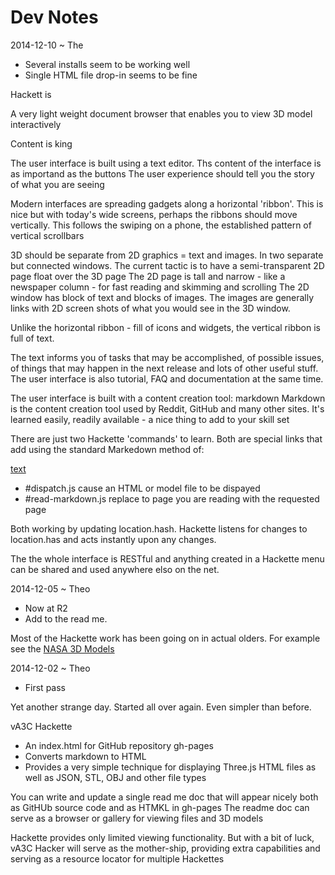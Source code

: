 Dev Notes
===

2014-12-10 ~ The

* Several installs seem to be working well
* Single HTML file drop-in seems to be fine

Hackett is

A very light weight document browser that enables you to view 3D model interactively

Content is king

The user interface is built using a text editor. 
Ths content of the interface is as importand as the buttons
The user experience should tell you the story of what you are seeing 

Modern interfaces are spreading gadgets along a horizontal 'ribbon'. 
This is nice but with today's wide screens, perhaps the ribbons should move vertically.
This follows the swiping on a phone, the established pattern of vertical scrollbars

3D should be separate from 2D graphics = text and images.
In two separate but connected windows.
The current tactic is to have a semi-transparent 2D page float over the 3D page
The 2D page is tall and narrow - like a newspaper column - for fast reading and skimming and scrolling
The 2D window has block of text and blocks of images. 
The images are generally links with 2D screen shots of what you would see in the 3D window.

Unlike the horizontal ribbon - fill of icons and widgets, the vertical ribbon is full of text.

The text informs you of tasks that may be accomplished, 
of possible issues, of things that may happen in the next release and lots of other useful stuff.
The user interface is also tutorial, FAQ and documentation at the same time.

The user interface is built with a content creation tool: markdown
Markdown is the content creation tool used by Reddit, GitHub and many other sites.
It's learned easily, readily available - a nice thing to add to your skill set

There are just two Hackette 'commands' to learn. Both are special links that add using the standard Markedown method of:

[text]( http://link )

* #dispatch.js cause an HTML or model file to be dispayed
* #read-markdown.js replace to page you are reading with the requested page

Both working by updating location.hash.
Hackette listens for changes to location.has and acts instantly upon any changes.

The the whole interface is RESTful and anything created in a Hackette menu can be shared and used anywhere elso on the net.





2014-12-05 ~ Theo

* Now at R2
* Add to the read me.

Most of the Hackette work has been going on in actual olders. 
For example see the [NASA 3D Models]( http://va3c.github.io/nasa-samples/browse-nasa-stl-models.html 'Thank you NASA' )

2014-12-02 ~ Theo

* First pass

Yet another strange day. Started all over again. Even simpler than before.

vA3C Hackette

* An index.html for GitHub repository gh-pages
* Converts markdown to HTML
* Provides a very simple technique for displaying Three.js HTML files as well as JSON, STL, OBJ and other file types

You can write and update a single read me doc that will appear nicely both as GitHUb source code and as HTMKL in gh-pages
The readme doc can serve as a browser or gallery for viewing files and 3D models

Hackette provides only limited viewing functionality. But with a bit of luck, vA3C Hacker will serve as the mother-ship, 
providing extra capabilities and serving as a resource locator for multiple Hackettes
 